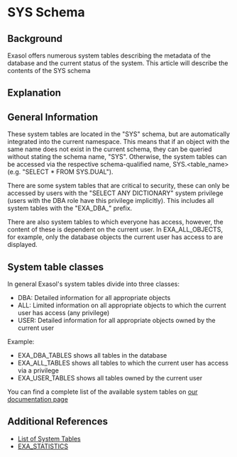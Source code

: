 # SYS Schema 
## Background

Exasol offers numerous system tables describing the metadata of the database and the current status of the system. This article will describe the contents of the SYS schema

## Explanation

## General Information

These system tables are located in the "SYS" schema, but are automatically integrated into the current namespace. This means that if an object with the same name does not exist in the current schema, they can be queried without stating the schema name, "SYS". Otherwise, the system tables can be accessed via the respective schema-qualified name, SYS.<table_name> (e.g. "SELECT * FROM SYS.DUAL").

There are some system tables that are critical to security, these can only be accessed by users with the "SELECT ANY DICTIONARY" system privilege (users with the DBA role have this privilege implicitly). This includes all system tables with the "EXA_DBA_" prefix.

There are also system tables to which everyone has access, however, the content of these is dependent on the current user. In EXA_ALL_OBJECTS, for example, only the database objects the current user has access to are displayed.

## System table classes

In general Exasol's system tables divide into three classes:

* DBA: Detailed information for all appropriate objects
* ALL: Limited information on all appropriate objects to which the current user has access (any privilege)
* USER: Detailed information for all appropriate objects owned by the current user

Example:

* EXA_DBA_TABLES shows all tables in the database
* EXA_ALL_TABLES shows all tables to which the current user has access via a privilege
* EXA_USER_TABLES shows all tables owned by the current user

You can find a complete list of the available system tables on [our documentation page](https://docs.exasol.com/sql_references/metadata/metadata_system_tables.htm#Metadata_System_Tables)

## Additional References

* [List of System Tables](https://docs.exasol.com/sql_references/metadata/metadata_system_tables.htm#Metadata_System_Tables)
* [EXA_STATISTICS](https://exasol.my.site.com/s/article/EXA-STATISTICS)
